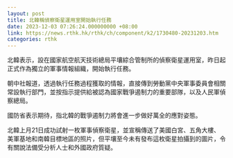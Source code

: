 ```yaml
---
layout: post
title: 北韓稱偵察衛星運用室開始執行任務
date: 2023-12-03 07:26:24.000000000 +08:00
link: https://news.rthk.hk/rthk/ch/component/k2/1730480-20231203.htm
categories: rthk
---
```


北韓表示，設在國家航空航天技術總局平壤綜合管制所的偵察衛星運用室，昨日起正式作為獨立的軍事情報組織，開始執行任務。

朝中社報道，透過執行任務過程獲取的情報，直接傳到勞動黨中央軍事委員會相關常設執行部門，並按指示提供給被認為國家戰爭遏制力的重要部隊，以及人民軍偵察總局。

國防省表示期待，指北韓的戰爭遏制力將會進一步做好萬全的應對姿態。

北韓上月21日成功試射一枚軍事偵察衛星，並宣稱傳送了美國白宮、五角大樓、美軍基地和南韓目標地區的照片，但平壤至今未有發布這枚衛星拍攝到的圖片，令有關說法備受分析人士和外國政府質疑。
